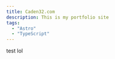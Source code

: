 ```yaml
---
title: Caden32.com
description: This is my portfolio site
tags:
  - "Astro"
  - "TypeScript"
---
```


test lol